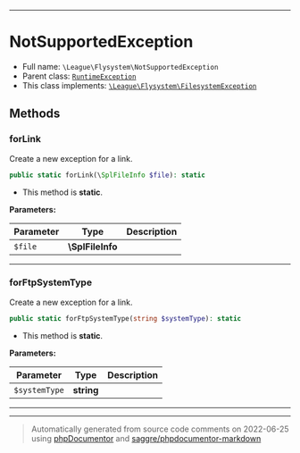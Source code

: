 ***

# NotSupportedException





* Full name: `\League\Flysystem\NotSupportedException`
* Parent class: [`RuntimeException`](../../RuntimeException.md)
* This class implements:
[`\League\Flysystem\FilesystemException`](./FilesystemException.md)




## Methods


### forLink

Create a new exception for a link.

```php
public static forLink(\SplFileInfo $file): static
```



* This method is **static**.




**Parameters:**

| Parameter | Type | Description |
|-----------|------|-------------|
| `$file` | **\SplFileInfo** |  |




***

### forFtpSystemType

Create a new exception for a link.

```php
public static forFtpSystemType(string $systemType): static
```



* This method is **static**.




**Parameters:**

| Parameter | Type | Description |
|-----------|------|-------------|
| `$systemType` | **string** |  |




***


***
> Automatically generated from source code comments on 2022-06-25 using [phpDocumentor](http://www.phpdoc.org/) and [saggre/phpdocumentor-markdown](https://github.com/Saggre/phpDocumentor-markdown)
